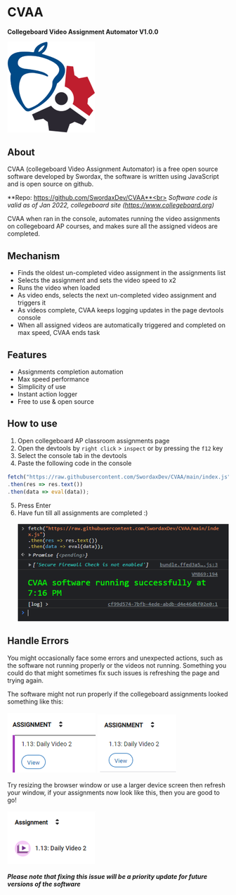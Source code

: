 # CVAA
**Collegeboard Video Assignment Automator
V1.0.0**

<img alt="CVAA Logo" src="/docs/cvaa-logo.png" width="200">

## About
CVAA (collegeboard Video Assignment Automator) is a free open source software 
developed by Swordax, the software is written using JavaScript and is open source 
on github.

**Repo: https://github.com/SwordaxDev/CVAA**<br>
*Software code is valid as of Jan 2022, collegeboard site (https://www.collegeboard.org)*

CVAA when ran in the console, automates running the video assignments on 
collegeboard AP courses, and makes sure all the assigned videos are completed.

## Mechanism

 - Finds the oldest un-completed video assignment in the assignments list
 - Selects the assignment and sets the video speed to x2
 - Runs the video when loaded
 - As video ends, selects the next un-completed video assignment and triggers it
 - As videos complete, CVAA keeps logging updates in the page devtools console
 - When all assigned videos are automatically triggered and completed on max speed, CVAA ends task

## Features

 - Assignments completion automation
 - Max speed performance
 - Simplicity of use
 - Instant action logger
 - Free to use & open source

## How to use

 1. Open collegeboard AP classroom assignments page
 2. Open the devtools by `right click` > `inspect` or by pressing the `f12` key
 3. Select the console tab in the devtools
 4. Paste the following code in the console
```js
fetch("https://raw.githubusercontent.com/SwordaxDev/CVAA/main/index.js")
.then(res => res.text())
.then(data => eval(data));
```
 5. Press Enter
 6. Have fun till all assignments are completed :)<br><br>
![implementation example](/docs/implementation-example.png)

## Handle Errors
You might occasionally face some errors and unexpected actions, such as the 
software not running properly or the videos not running. Something you could do 
that might sometimes fix such issues is refreshing the page and trying again.

The software might not run properly if the collegeboard assignments looked 
something like this:
<br><br>
![invalid example 1](/docs/invalid-example-1.png)
![invalid example 2](/docs/invalid-example-2.png)
<br><br>
Try resizing the browser window or use a larger device screen then refresh your 
window, if your assignments now look like this, then you are good to go!
<br><br>
![valid example](/docs/valid-example.png)
<br><br>
***Please note that fixing this issue will be a priority update for future versions of the software***
